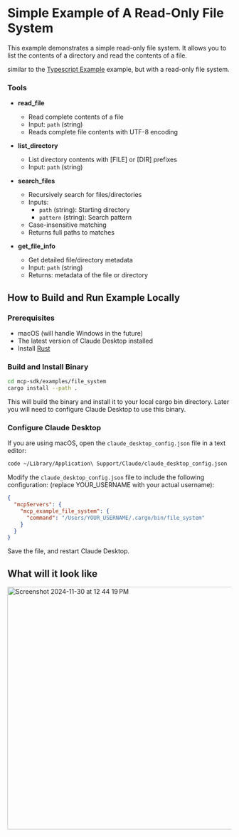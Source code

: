 # Simple Example of A Read-Only File System

This example demonstrates a simple read-only file system. It allows you to list the contents of a directory and read the contents of a file.

similar to the [Typescript Example](https://github.com/modelcontextprotocol/servers/tree/main/src/filesystem) example, but with a read-only file system.

### Tools

- **read_file**
  - Read complete contents of a file
  - Input: `path` (string)
  - Reads complete file contents with UTF-8 encoding

- **list_directory**
  - List directory contents with [FILE] or [DIR] prefixes
  - Input: `path` (string)

- **search_files**
  - Recursively search for files/directories
  - Inputs:
    - `path` (string): Starting directory
    - `pattern` (string): Search pattern
  - Case-insensitive matching
  - Returns full paths to matches

- **get_file_info**
  - Get detailed file/directory metadata
  - Input: `path` (string)
  - Returns: metadata of the file or directory

## How to Build and Run Example Locally

### Prerequisites
- macOS (will handle Windows in the future)
- The latest version of Claude Desktop installed
- Install [Rust](https://www.rust-lang.org/tools/install)

### Build and Install Binary
```bash
cd mcp-sdk/examples/file_system
cargo install --path .
```
This will build the binary and install it to your local cargo bin directory. Later you will need to configure Claude Desktop to use this binary.
### Configure Claude Desktop

If you are using macOS, open the `claude_desktop_config.json` file in a text editor:
```bash
code ~/Library/Application\ Support/Claude/claude_desktop_config.json
```

Modify the `claude_desktop_config.json` file to include the following configuration:
(replace YOUR_USERNAME with your actual username):
```json
{
  "mcpServers": {
    "mcp_example_file_system": {
      "command": "/Users/YOUR_USERNAME/.cargo/bin/file_system"
    }
  }
}
```
Save the file, and restart Claude Desktop.
## What will it look like
<img width="546" alt="Screenshot 2024-11-30 at 12 44 19 PM" src="https://github.com/user-attachments/assets/24a9f249-1d79-4c34-ba65-59aa59705a2b">
